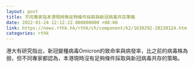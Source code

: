 ```yaml
---
layout: post
title: 不同專家指本港現時無足夠條件採取與新冠病毒共存策略
date: 2022-01-24 12:12:22.000000000 +08:00
link: https://news.rthk.hk/rthk/ch/component/k2/1630292-20220124.htm
categories: rthk
---
```


港大有研究指出，新冠變種病毒Omicron的致命率與病發率，比之前的病毒株為弱，但不同專家都認為，本港現時沒有足夠條件採取與新冠病毒共存的策略。

